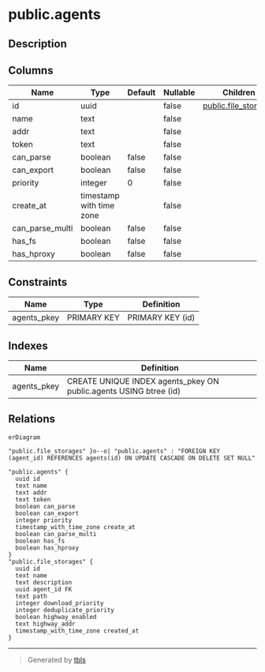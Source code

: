 # public.agents

## Description

## Columns

| Name | Type | Default | Nullable | Children | Parents | Comment |
| ---- | ---- | ------- | -------- | -------- | ------- | ------- |
| id | uuid |  | false | [public.file_storages](public.file_storages.md) |  |  |
| name | text |  | false |  |  |  |
| addr | text |  | false |  |  |  |
| token | text |  | false |  |  |  |
| can_parse | boolean | false | false |  |  |  |
| can_export | boolean | false | false |  |  |  |
| priority | integer | 0 | false |  |  |  |
| create_at | timestamp with time zone |  | false |  |  |  |
| can_parse_multi | boolean | false | false |  |  |  |
| has_fs | boolean | false | false |  |  |  |
| has_hproxy | boolean | false | false |  |  |  |

## Constraints

| Name | Type | Definition |
| ---- | ---- | ---------- |
| agents_pkey | PRIMARY KEY | PRIMARY KEY (id) |

## Indexes

| Name | Definition |
| ---- | ---------- |
| agents_pkey | CREATE UNIQUE INDEX agents_pkey ON public.agents USING btree (id) |

## Relations

```mermaid
erDiagram

"public.file_storages" }o--o| "public.agents" : "FOREIGN KEY (agent_id) REFERENCES agents(id) ON UPDATE CASCADE ON DELETE SET NULL"

"public.agents" {
  uuid id
  text name
  text addr
  text token
  boolean can_parse
  boolean can_export
  integer priority
  timestamp_with_time_zone create_at
  boolean can_parse_multi
  boolean has_fs
  boolean has_hproxy
}
"public.file_storages" {
  uuid id
  text name
  text description
  uuid agent_id FK
  text path
  integer download_priority
  integer deduplicate_priority
  boolean highway_enabled
  text highway_addr
  timestamp_with_time_zone created_at
}
```

---

> Generated by [tbls](https://github.com/k1LoW/tbls)
